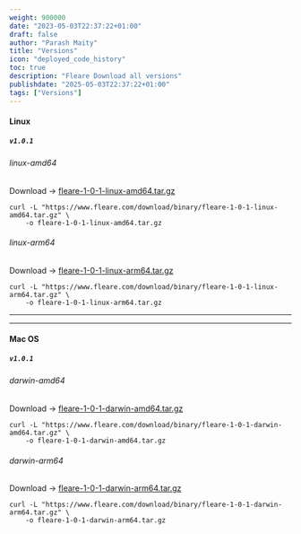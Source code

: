 ```yaml
---
weight: 900000
date: "2023-05-03T22:37:22+01:00"
draft: false
author: "Parash Maity"
title: "Versions"
icon: "deployed_code_history"
toc: true
description: "Fleare Download all versions"
publishdate: "2025-05-03T22:37:22+01:00"
tags: ["Versions"]
---
```



#### Linux

##### `v1.0.1`

###### linux-amd64 
Download -> [fleare-1-0-1-linux-amd64.tar.gz](https://www.fleare.com/download/binary/fleare-1-0-1-linux-amd64.tar.gz)
```shell
curl -L "https://www.fleare.com/download/binary/fleare-1-0-1-linux-amd64.tar.gz" \
    -o fleare-1-0-1-linux-amd64.tar.gz
```

###### linux-arm64
Download -> [fleare-1-0-1-linux-arm64.tar.gz](https://www.fleare.com/download/binary/fleare-1-0-1-linux-arm64.tar.gz)
```shell
curl -L "https://www.fleare.com/download/binary/fleare-1-0-1-linux-arm64.tar.gz" \
    -o fleare-1-0-1-linux-arm64.tar.gz
```

---
---
#### Mac OS

##### `v1.0.1`

###### darwin-amd64
Download -> [fleare-1-0-1-darwin-amd64.tar.gz](https://www.fleare.com/download/binary/fleare-1-0-1-darwin-amd64.tar.gz)
```shell
curl -L "https://www.fleare.com/download/binary/fleare-1-0-1-darwin-amd64.tar.gz" \
    -o fleare-1-0-1-darwin-amd64.tar.gz
```

###### darwin-arm64
Download -> [fleare-1-0-1-darwin-arm64.tar.gz](https://www.fleare.com/download/binary/fleare-1-0-1-darwin-arm64.tar.gz)
```shell
curl -L "https://www.fleare.com/download/binary/fleare-1-0-1-darwin-arm64.tar.gz" \
    -o fleare-1-0-1-darwin-arm64.tar.gz
```